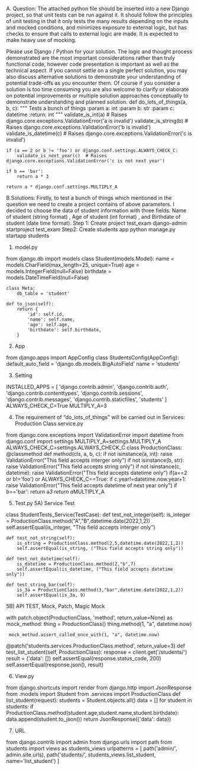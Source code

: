 A. Question:
The attached python file should be inserted into a new Django project, so that unit tests can be run against it. It should follow the principles of unit testing in that it only tests the many results depending on the inputs and mocked conditions, and minimizes exposure to external logic, but has checks to ensure that calls to external logic are made. It is expected to make heavy use of mocking.

Please use Django / Python for your solution. The logic and thought process demonstrated are the most important considerations rather than truly functional code, however code presentation is important as well as the technical aspect. If you cannot settle on a single perfect solution, you may also discuss alternative solutions to demonstrate your understanding of potential trade-offs as you encounter them. Of course if you consider a solution is too time consuming you are also welcome to clarify or elaborate on potential improvements or multiple solution approaches conceptually to demonstrate understanding and planned solution.
def do_lots_of_things(a, b, c):
    """
    Tests a bunch of things
    :param a: int
    :param b: str
    :param c: datetime
    :return: int
    """
    validate_is_int(a)  # Raises django.core.exceptions.ValidationError('a is invalid')
    validate_is_string(b)  # Raises django.core.exceptions.ValidationError('b is invalid')
    validate_is_datetime(c)  # Raises django.core.exceptions.ValidationError('c is invalid')

    if (a == 2 or b != 'foo') or django.conf.settings.ALWAYS_CHECK_C:
        validate_is_next_year(c)  # Raises django.core.exceptions.ValidationError('c is not next year')

    if b == 'bar':
        return a * 3

    return a * django.conf.settings.MULTIPLY_A






B.Solutions:
Firstly, to test a bunch of things which mentioned in the question we need to create a project contains of above parameters. I decided to choose the data of student information with three fields: Name of student (string format) , Age of student (int format) , and Birthdate of student (date time format).
Step 1: Create project test_exam
django-admin startproject test_exam
Step2: Create students app
python manage.py startapp students
1.	 model.py

from django.db import models
class Student(models.Model):
    name        = models.CharField(max_length=25, unique=True)
    age         = models.IntegerField(null=False)
    birthdate   = models.DateTimeField(null=False)

    class Meta:
        db_table = 'student'

    def to_json(self):
        return {
            'id': self.id,
            'name': self.name,
            'age': self.age,
            'birthdate': self.birthdate,
        }

2.	App

from django.apps import AppConfig
class StudentsConfig(AppConfig):
    default_auto_field = 'django.db.models.BigAutoField'
    name = 'students'

3.	Setting 

INSTALLED_APPS = [
    'django.contrib.admin',
    'django.contrib.auth',
    'django.contrib.contenttypes',
    'django.contrib.sessions',
    'django.contrib.messages',
    'django.contrib.staticfiles',
    'students'
]
ALWAYS_CHECK_C=True
MULTIPLY_A=3


4.	The requirement of “do_lots_of_things” will be carried out in Services: Production Class service.py

from django.core.exceptions import ValidationError
import datetime
from django.conf import settings
MULTIPLY_A=settings.MULTIPLY_A
ALWAYS_CHECK_C=settings.ALWAYS_CHECK_C
class ProductionClass:
        @classmethod
        def method(cls, a, b, c):
            if not isinstance(a, int):
                raise ValidationError("This field accepts interger only")
            if not isinstance(b, str):
                raise ValidationError("This field accepts string only")
            if not isinstance(c, datetime):
                raise ValidationError("This field accepts datetime only")
            if(a==2 or b!='foo') or ALWAYS_CHECK_C==True:
             if c.year!=datetime.now.year+1:
                raise ValidationError("This field accepts datetime of next year only")
            if b=='bar':
                return a*3
            return a*MULTIPLY_A

5.	Test.py
5A) Service Test

class StudentTests_Service(TestCase):
    def test_not_integer(self):
        is_integer = ProductionClass.method("A","B",datetime.date(2022,1,2))
        self.assertEqual(is_integer, "This field accepts interger only")

    def test_not_string(self):
        is_string = ProductionClass.method(2,5,datetime.date(2022,1,2))
        self.assertEqual(is_string, ("This field accepts string only"))

    def test_not_datetime(self):
        is_datetime = ProductionClass.method(2,"b",7)
        self.assertEqual(is_datetime, ("This field accepts datetime only")) 
    
    def test_string_bar(self):
        is_3a = ProductionClass.method(3,"bar",datetime.date(2022,1,2))
        self.assertEqual(is_3a, 9)

5B) API TEST, Mock, Patch, Magic Mock

with patch.object(ProductionClass, 'method', return_value=None) as mock_method:
     thing = ProductionClass()
     thing.method(1, "a", datetime.now)

     mock_method.assert_called_once_with(1, "a", datetime.now)
@patch('students.services.ProductionClass.method', return_value=3)
def test_list_student(self, ProductionClass):
        response = client.get('/students/')
        result = {'data': []}
        self.assertEqual(response.status_code, 200)
        self.assertEqual(response.json(), result)


6.	View.py

from django.shortcuts import render
from django.http import JsonResponse
from .models import Student
from .services import ProductionClass
def list_student(request):
    students = Student.objects.all()
    data = []
    for student in students:
        if ProductionClass.method(student.age,student.name,student.birthdate):
            data.append(student.to_json())
    return JsonResponse({'data': data})

7. URL

from django.contrib import admin
from django.urls import path
from students import views as students_views
urlpatterns = [
    path('admin/', admin.site.urls),
    path('students/', students_views.list_student, name='list_student')
]
